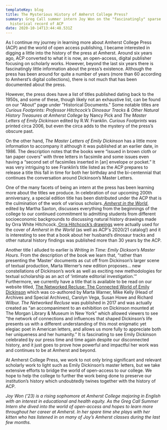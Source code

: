 ```yaml
---
templateKey: blog
title: The Mysterious History of Amherst College Press?
summary: Greg Call summer intern Joy Won on the "fascinatingly" sparse
  historical record of ACP
date: 2020-10-14T13:44:48.531Z
---
```

As I continue my journey in learning more about Amherst College Press (ACP) and the world of open access publishing, I became interested in digging a little into the history of the press at Amherst. Around six years ago, ACP converted to what it is now, an open-access, digital publisher focusing on scholarly works. However, beyond the last six years there is fascinatingly little information about the press’s existence. Although the press has been around for quite a number of years (more than 60 according to Amherst’s digital collections), there is not much that has been documented about the press.

However, the press does have a list of titles published dating back to the 1950s, and some of these, though likely not an exhaustive list, can be found on our "About" page under "Historical Documents." Some notable titles are *Curious Footprints: Professor Hitchcock’s Dinosaur Tracks & Other Natural History Treasures at Amherst College* by Nancy Pick and *The Master Letters of Emily Dickinson* edited by R.W. Franklin. *Curious Footprints* was printed circa 2006, but even the circa adds to the mystery of the press’s obscure past.

On the other hand, *The Master Letters of Emily Dickinson* has a little more information to accompany it although it was published at an earlier date, in 1986. The description notes that the books were “issued in brown cloth or tan paper covers” with three letters in facsimile and some issues even having a “second set of facsimiles inserted in \[an] envelope or pocket.” It was very intriguing to see Franklin’s title listed as the ACP prepares to release a title this fall in time for both her birthday and the bi-centennial that continues the conversation around Dickinson’s Master Letters.

One of the many facets of being an intern at the press has been learning more about the titles we produce. In celebration of our upcoming 200th anniversary, a special edition title has been distributed under the ACP that is the culmination of the work of various scholars.[ *Amherst in the World*](https://www.fulcrum.org/concern/monographs/6q182m93x), edited by Martha Saxton, discusses everything from the beginnings of the college to our continued commitment to admitting students from different socioeconomic backgrounds to discussing natural history drawings made by Orra White Hitchcock.[ Orra Hitchcock’s drawings](https://acdc.amherst.edu/search/orra+hitchcock) were actually used for the cover of *Amherst in the World* (as well as ACP's 2020/21 catalog!) and it is interesting to see that a book about her husband’s dinosaur tracks and other natural history findings was published more than 30 years by the ACP.

Another title I alluded to earlier is *Writing in Time: Emily Dickson’s Master Hours*. From the description of the book we learn that, “rather than presenting the ‘Master’ documents as cut off from Dickinson’s larger scene of textual production, Marta Werner’s new edition proposes… new constellations of Dickinson’s work as well as exciting new methodologies for textual scholarship as an act of ‘intimate editorial investigation.’” Furthermore, we currently have a title that is available to be read on our website titled, [The Networked Recluse: The Connected World of Emily Dickinson](https://doi.org/10.3998/mpub.9959167) which was co-authored by Marta Warner, Mike Kelly (Head of Archives and Special Archives), Carolyn Vega, Susan Howe and Richard Wilbur. *The Networked Recluse* was published in 2017 and was actually created as “an accompaniment to an exhibition on Dickinson mounted at The Morgan Library & Museum in New York” which allowed viewers to see “the network of connections and influences that shaped Dickinson’s life presents us with a different understanding of this most enigmatic yet elegiac poet in American letters, and allows us more fully to appreciate both her uniqueness and her humanity.” It is fascinating to see Emily Dickinson celebrated by our press time and time again despite our disconnected history, and it just goes to prove how powerful and impactful her work was and continues to be at Amherst and beyond.

At Amherst College Press, we work to not only bring significant and relevant scholarly work to light such as Emily Dickinson’s master letters, but we take extensive efforts to bridge the world of open-access to our college. We hope to help the college to further the work being done to preserve our institution’s history which undoubtedly twines together with the history of ACP. 



*Joy Won ('23) is a rising sophomore at Amherst College majoring in English with an interest in educational and health equity. As the Greg Call Summer Intern she dived into the world of open-access and hopes to learn more throughout her career at Amherst. In her spare time she plays with her kitten who has listened in on many of Joy’s Amherst classes during the last few months.*